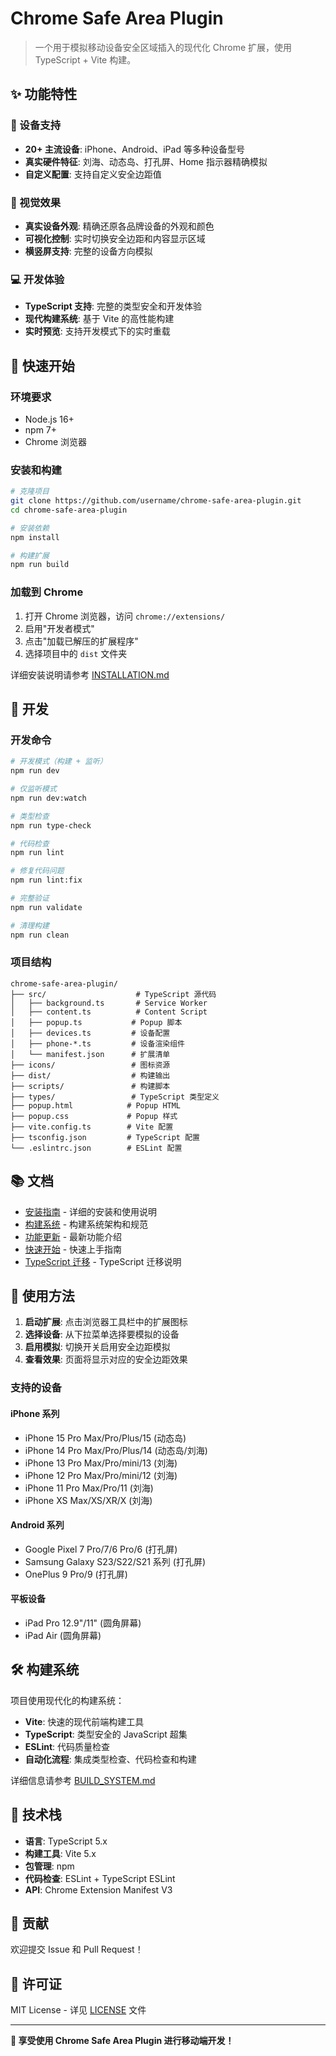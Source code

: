 # Chrome Safe Area Plugin

> 一个用于模拟移动设备安全区域插入的现代化 Chrome 扩展，使用 TypeScript + Vite 构建。

## ✨ 功能特性

### 📱 设备支持
- **20+ 主流设备**: iPhone、Android、iPad 等多种设备型号
- **真实硬件特征**: 刘海、动态岛、打孔屏、Home 指示器精确模拟
- **自定义配置**: 支持自定义安全边距值

### 🎨 视觉效果
- **真实设备外观**: 精确还原各品牌设备的外观和颜色
- **可视化控制**: 实时切换安全边距和内容显示区域
- **横竖屏支持**: 完整的设备方向模拟

### 💻 开发体验
- **TypeScript 支持**: 完整的类型安全和开发体验
- **现代构建系统**: 基于 Vite 的高性能构建
- **实时预览**: 支持开发模式下的实时重载

## 🚀 快速开始

### 环境要求
- Node.js 16+
- npm 7+
- Chrome 浏览器

### 安装和构建

```bash
# 克隆项目
git clone https://github.com/username/chrome-safe-area-plugin.git
cd chrome-safe-area-plugin

# 安装依赖
npm install

# 构建扩展
npm run build
```

### 加载到 Chrome

1. 打开 Chrome 浏览器，访问 `chrome://extensions/`
2. 启用"开发者模式"
3. 点击"加载已解压的扩展程序"
4. 选择项目中的 `dist` 文件夹

详细安装说明请参考 [INSTALLATION.md](./INSTALLATION.md)

## 🔧 开发

### 开发命令

```bash
# 开发模式（构建 + 监听）
npm run dev

# 仅监听模式
npm run dev:watch

# 类型检查
npm run type-check

# 代码检查
npm run lint

# 修复代码问题
npm run lint:fix

# 完整验证
npm run validate

# 清理构建
npm run clean
```

### 项目结构

```
chrome-safe-area-plugin/
├── src/                    # TypeScript 源代码
│   ├── background.ts       # Service Worker
│   ├── content.ts          # Content Script
│   ├── popup.ts           # Popup 脚本
│   ├── devices.ts         # 设备配置
│   ├── phone-*.ts         # 设备渲染组件
│   └── manifest.json      # 扩展清单
├── icons/                 # 图标资源
├── dist/                  # 构建输出
├── scripts/               # 构建脚本
├── types/                 # TypeScript 类型定义
├── popup.html            # Popup HTML
├── popup.css             # Popup 样式
├── vite.config.ts        # Vite 配置
├── tsconfig.json         # TypeScript 配置
└── .eslintrc.json        # ESLint 配置
```

## 📚 文档

- [安装指南](./INSTALLATION.md) - 详细的安装和使用说明
- [构建系统](./BUILD_SYSTEM.md) - 构建系统架构和规范
- [功能更新](./FEATURE_UPDATE.md) - 最新功能介绍
- [快速开始](./QUICKSTART.md) - 快速上手指南
- [TypeScript 迁移](./TYPESCRIPT_MIGRATION.md) - TypeScript 迁移说明

## 🎯 使用方法

1. **启动扩展**: 点击浏览器工具栏中的扩展图标
2. **选择设备**: 从下拉菜单选择要模拟的设备
3. **启用模拟**: 切换开关启用安全边距模拟
4. **查看效果**: 页面将显示对应的安全边距效果

### 支持的设备

#### iPhone 系列
- iPhone 15 Pro Max/Pro/Plus/15 (动态岛)
- iPhone 14 Pro Max/Pro/Plus/14 (动态岛/刘海)
- iPhone 13 Pro Max/Pro/mini/13 (刘海)
- iPhone 12 Pro Max/Pro/mini/12 (刘海)
- iPhone 11 Pro Max/Pro/11 (刘海)
- iPhone XS Max/XS/XR/X (刘海)

#### Android 系列
- Google Pixel 7 Pro/7/6 Pro/6 (打孔屏)
- Samsung Galaxy S23/S22/S21 系列 (打孔屏)
- OnePlus 9 Pro/9 (打孔屏)

#### 平板设备
- iPad Pro 12.9"/11" (圆角屏幕)
- iPad Air (圆角屏幕)

## 🛠️ 构建系统

项目使用现代化的构建系统：

- **Vite**: 快速的现代前端构建工具
- **TypeScript**: 类型安全的 JavaScript 超集
- **ESLint**: 代码质量检查
- **自动化流程**: 集成类型检查、代码检查和构建

详细信息请参考 [BUILD_SYSTEM.md](./BUILD_SYSTEM.md)

## 🔧 技术栈

- **语言**: TypeScript 5.x
- **构建工具**: Vite 5.x
- **包管理**: npm
- **代码检查**: ESLint + TypeScript ESLint
- **API**: Chrome Extension Manifest V3

## 🤝 贡献

欢迎提交 Issue 和 Pull Request！

## 📄 许可证

MIT License - 详见 [LICENSE](./LICENSE) 文件

---

**🎉 享受使用 Chrome Safe Area Plugin 进行移动端开发！** 